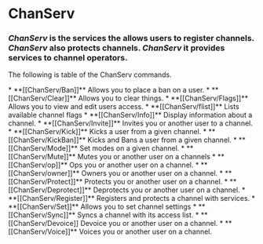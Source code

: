 # ChanServ
### *ChanServ* is the services the allows users to register channels. *ChanServ* also protects channels. *ChanServ* it provides services to channel operators.
<p>The following is table of the ChanServ commands.</p>
* **[[ChanServ/Ban]]**            Allows you to place a ban on a user.
* **[[ChanServ/Clear]]**          Allows you to clear things.
* **[[ChanServ/Flags]]**         Allows you to view and edit users access.
* **[[ChanServ/flist]]**           Lists available channel flags
* **[[ChanServ/Info]]**          Display information about a channel.
* **[[ChanServ/Invite]]**       Invites you or another user to a channel.
* **[[ChanServ/Kick]]**       Kicks a user from a given channel.
* **[[ChanServ/KickBan]]** Kicks and Bans a user from a given channel.
* **[[ChanServ/Mode]]** Set modes on a given channel.
* **[[ChanServ/Mute]]** Mutes you or another user on a channels
* **[[ChanServ/op]]** Ops you or another user on a channel.
* **[[ChanServ/owner]]** Owners you or another user on a channel.
* **[[ChanServ/Protect]]** Protects you or another user on a channel.
* **[[ChanServ/Deprotect]]** Deprotects you or another user on a channel.
* **[[ChanServ/Register]]** Registers and protects a channel with services.
* **[[ChanServ/Set]]** Allows you to set channel settings
* **[[ChanServ/Sync]]** Syncs a channel with its access list.
* **[[ChanServ/Devoice]] Devoice you or another user on a channel.
* **[[ChanServ/Voice]]** Voices you or another user on a channel.


